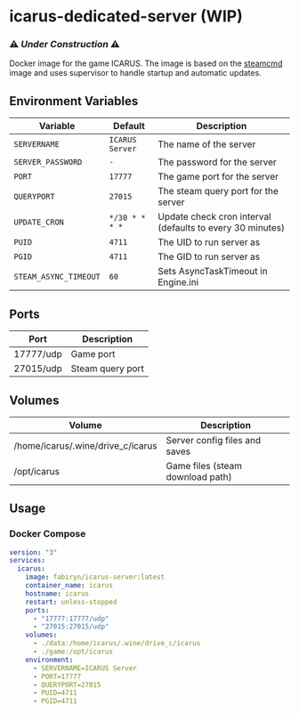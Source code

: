 # icarus-dedicated-server (WIP)

### ⚠️ ***Under Construction*** ⚠️

Docker image for the game ICARUS.
The image is based on the [steamcmd](https://hub.docker.com/r/cm2network/steamcmd/) image and uses supervisor to handle
startup and automatic updates.

## Environment Variables

| Variable              | Default         | Description                                               |
|-----------------------|-----------------|-----------------------------------------------------------|
| `SERVERNAME`          | `ICARUS Server` | The name of the server                                    |
| `SERVER_PASSWORD`     | `-`             | The password for the server                               |
| `PORT`                | `17777`         | The game port for the server                              |
| `QUERYPORT`           | `27015`         | The steam query port for the server                       |
| `UPDATE_CRON`         | `*/30 * * * *`  | Update check cron interval (defaults to every 30 minutes) |
| `PUID`                | `4711`          | The UID to run server as                                  |
| `PGID`                | `4711`          | The GID to run server as                                  |
| `STEAM_ASYNC_TIMEOUT` | `60`            | Sets AsyncTaskTimeout in Engine.ini                       |

## Ports

| Port      | Description      |
|-----------|------------------|
| 17777/udp | Game port        |
| 27015/udp | Steam query port |

## Volumes

| Volume                            | Description                      |
|-----------------------------------|----------------------------------|
| /home/icarus/.wine/drive_c/icarus | Server config files and saves    |
| /opt/icarus                       | Game files (steam download path) |

## Usage

### Docker Compose

```yaml
version: "3"
services:
  icarus:
    image: fabiryn/icarus-server:latest
    container_name: icarus
    hostname: icarus
    restart: unless-stopped
    ports:
      - "17777:17777/udp"
      - "27015:27015/udp"
    volumes:
      - ./data:/home/icarus/.wine/drive_c/icarus
      - ./game:/opt/icarus
    environment:
      - SERVERNAME=ICARUS Server
      - PORT=17777
      - QUERYPORT=27015
      - PUID=4711
      - PGID=4711
```
